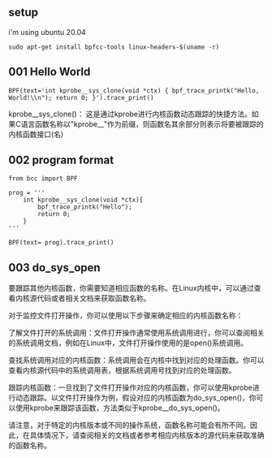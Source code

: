 ## setup
i'm using ubuntu 20.04
```
sudo apt-get install bpfcc-tools linux-headers-$(uname -r)
```

## 001 Hello World
```commandline
BPF(text='int kprobe__sys_clone(void *ctx) { bpf_trace_printk("Hello, World!\\n"); return 0; }').trace_print()
```


kprobe__sys_clone()： 这是通过kprobe进行内核函数动态跟踪的快捷方法。如果C语言函数名称以"kprobe__"作为前缀，则函数名其余部分则表示将要被跟踪的内核函数接口(名)

## 002 program format
```commandline
from bcc import BPF

prog = '''
    int kprobe__sys_clone(void *ctx){
        bpf_trace_printk("Hello");
        return 0;
    }
'''

BPF(text= prog).trace_print()

```


## 003 do_sys_open
要跟踪其他内核函数，你需要知道相应函数的名称。在Linux内核中，可以通过查看内核源代码或者相关文档来获取函数名称。

对于监控文件打开操作，你可以使用以下步骤来确定相应的内核函数名称：

了解文件打开的系统调用：文件打开操作通常使用系统调用进行，你可以查阅相关的系统调用文档，例如在Linux中，文件打开操作使用的是open()系统调用。

查找系统调用对应的内核函数：系统调用会在内核中找到对应的处理函数。你可以查看内核源代码中的系统调用表，根据系统调用号找到对应的处理函数。

跟踪内核函数：一旦找到了文件打开操作对应的内核函数，你可以使用kprobe进行动态跟踪。以文件打开操作为例，假设对应的内核函数为do_sys_open()，你可以使用kprobe来跟踪该函数，方法类似于kprobe__do_sys_open()。

请注意，对于特定的内核版本或不同的操作系统，函数名称可能会有所不同。因此，在具体情况下，请查阅相关的文档或者参考相应内核版本的源代码来获取准确的函数名称。